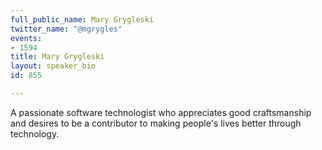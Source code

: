 ```yaml
---
full_public_name: Mary Grygleski
twitter_name: "@mgrygles"
events:
- 1594
title: Mary Grygleski
layout: speaker_bio
id: 855

---
```

A passionate software technologist who appreciates good craftsmanship and desires to be a contributor to making people's lives better through technology.